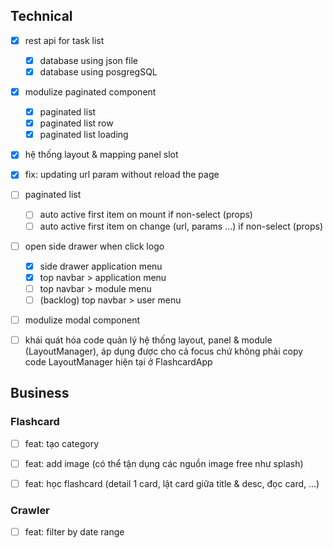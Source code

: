 ## Technical
- [x] rest api for task list
    - [x] database using json file
    - [x] database using posgregSQL
- [x] modulize paginated component
  - [x] paginated list 
  - [x] paginated list row 
  - [x] paginated list loading
- [x] hệ thống layout & mapping panel slot
- [x] fix: updating url param without reload the page
- [ ] paginated list
    - [ ] auto active first item on mount if non-select (props)
    - [ ] auto active first item on change (url, params ...) if non-select (props)
- [ ] open side drawer when click logo
    - [x] side drawer application menu
    - [x] top navbar > application menu
    - [ ] top navbar > module menu
    - [ ] (backlog) top navbar > user menu
- [ ] modulize modal component
- [ ] khái quát hóa code quản lý hệ thống layout, panel & module (LayoutManager), áp dụng được cho cả focus chứ không phải copy code LayoutManager hiện tại ở FlashcardApp


## Business

### Flashcard
- [ ] feat: tạo category
- [ ] feat: add image (có thể tận dụng các nguồn image free như splash)
- [ ] feat: học flashcard (detail 1 card, lật card giữa title & desc, đọc card, ...)


### Crawler
- [ ] feat: filter by date range